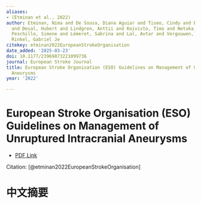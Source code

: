 ```yaml
---
aliases:
- (Etminan et al., 2022)
author: Etminan, Nima and De Sousa, Diana Aguiar and Tiseo, Cindy and Bourcier, Romain
  and Desal, Hubert and Lindgren, Anttii and Koivisto, Timo and Netuka, David and
  Peschillo, Simone and Lémeret, Sabrina and Lal, Avtar and Vergouwen, Mervyn Di and
  Rinkel, Gabriel Je
citekey: etminan2022EuropeanStrokeOrganisation
date_added: '2025-03-23'
doi: 10.1177/23969873221099736
journal: European Stroke Journal
title: European Stroke Organisation (ESO) Guidelines on Management of Unruptured Intracranial
  Aneurysms
year: '2022'

---
```

# European Stroke Organisation (ESO) Guidelines on Management of Unruptured Intracranial Aneurysms
- [PDF Link](zotero://open-pdf/library/items/NNCAEBPR)

Citation: [@etminan2022EuropeanStrokeOrganisation]

# 中文摘要
